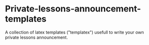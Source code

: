 # Private-lessons-announcement-templates
A collection of latex templates ("templatex") usefull to write your own private lessons announcement.
